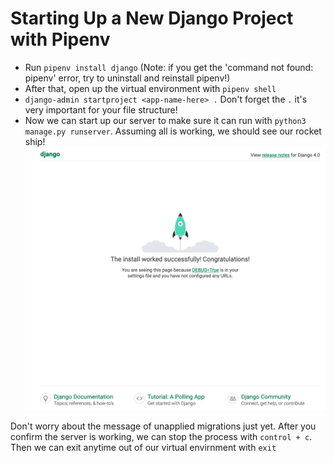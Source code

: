# Starting Up a New Django Project with Pipenv
- Run `pipenv install django` (Note: if you get the 'command not found: pipenv' error, try to uninstall and reinstall pipenv!)
- After that, open up the virtual environment with `pipenv shell`
- `django-admin startproject <app-name-here> .` Don't forget the `.` it's very important for your file structure!
- Now we can start up our server to make sure it can run with `python3 manage.py runserver`. Assuming all is working, we should see our rocket ship! 
![django rocket ship](/images/rocketship.png)

Don't worry about the message of unapplied migrations just yet. After you confirm the server is working, we can stop the process with `control + c`. Then we can exit anytime out of our virtual envirnment with `exit`